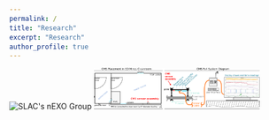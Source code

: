 ```yaml
---
permalink: /
title: "Research"
excerpt: "Research"
author_profile: true
---
```


<img src="/images/IMG_3566.png" alt="SLAC's nEXO Group" width="300">
<img src="/images/CRM_diagram_complete.pdf" alt="Cleanroom Environmental Monitoring System" width="300">
